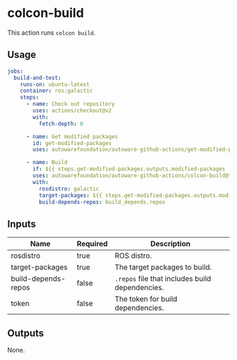 # colcon-build

This action runs `colcon build`.

## Usage

```yaml
jobs:
  build-and-test:
    runs-on: ubuntu-latest
    container: ros:galactic
    steps:
      - name: Check out repository
        uses: actions/checkout@v2
        with:
          fetch-depth: 0

      - name: Get modified packages
        id: get-modified-packages
        uses: autowarefoundation/autoware-github-actions/get-modified-packages@tier4/proposal

      - name: Build
        if: ${{ steps.get-modified-packages.outputs.modified-packages != '' }}
        uses: autowarefoundation/autoware-github-actions/colcon-build@tier4/proposal
        with:
          rosdistro: galactic
          target-packages: ${{ steps.get-modified-packages.outputs.modified-packages }}
          build-depends-repos: build_depends.repos
```

## Inputs

| Name                | Required | Description                                     |
| ------------------- | -------- | ----------------------------------------------- |
| rosdistro           | true     | ROS distro.                                     |
| target-packages     | true     | The target packages to build.                   |
| build-depends-repos | false    | `.repos` file that includes build dependencies. |
| token               | false    | The token for build dependencies.               |

## Outputs

None.

